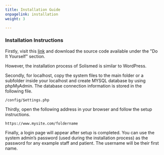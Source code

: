 ```yaml
---
title: Installation Guide
onpagelink: installation
weight: 3

---
```



### **Installation Instructions**

Firstly, visit this [link](https://www.solismed.com/startup.html) and download the source code available under the "Do It Yourself" section.

However, the installation process of Solismed is similar to WordPress.

Secondly, for localhost, copy the system files to the main folder or a subfolder inside your localhost and create MYSQL database by using phpMyAdmin. The database connection information is stored in the following file.

    /config/$ettings.php

Thirdly, open the following address in your browser and follow the setup instructions.

    https://www.mysite.com/foldername

Finally, a login page will appear after setup is completed. You can use the system admin’s password (used during the installation process) as the password for any example staff and patient. The username will be their first name.

